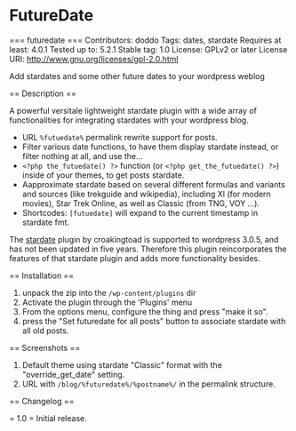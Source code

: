 # FutureDate
=== futuredate ===
Contributors: doddo
Tags: dates, stardate
Requires at least: 4.0.1
Tested up to: 5.2.1
Stable tag: 1.0
License: GPLv2 or later
License URI: http://www.gnu.org/licenses/gpl-2.0.html

Add stardates and some other future dates to your wordpress weblog

== Description ==

A powerful versitale lightweight stardate plugin with a wide array of functionalities for integrating stardates with your wordpress blog.

* URL `%futuedate%` permalink rewrite support for posts.
* Filter various date functions, to have them display stardate instead, or filter nothing at all, and use the...
* `<?php the_futuedate() ?>` function (or `<?php get_the_futuedate() ?>`) inside of your themes, to get posts stardate.
* Aapproximate stardate based on several different formulas and variants and sources (like trekguide and wikipedia), including XI (for modern movies), Star Trek Online,  as well as Classic (from TNG, VOY ...).
* Shortcodes: `[futuedate]` will expand to the current timestamp in stardate fmt.

The [stardate](https://wordpress.org/plugins/stardate/) plugin by croakingtoad is supported to wordpress 3.0.5, and has not been updated in five years. Therefore this plugin reincorporates the features of that stardate plugin and adds more functionality besides.


== Installation ==

1. unpack the zip into the `/wp-content/plugins` dir
1. Activate the plugin through the 'Plugins' menu
1. From the options menu, configure the thing and press "make it so".
1. press the "Set futuredate for all posts" button to associate stardate with all old posts.


== Screenshots ==

1. Default theme using stardate "Classic" format with the "override_get_date" setting.
2. URL with `/blog/%futuredate%/%postname%/` in the permalink structure.


== Changelog ==

= 1.0 =
Initial release.
